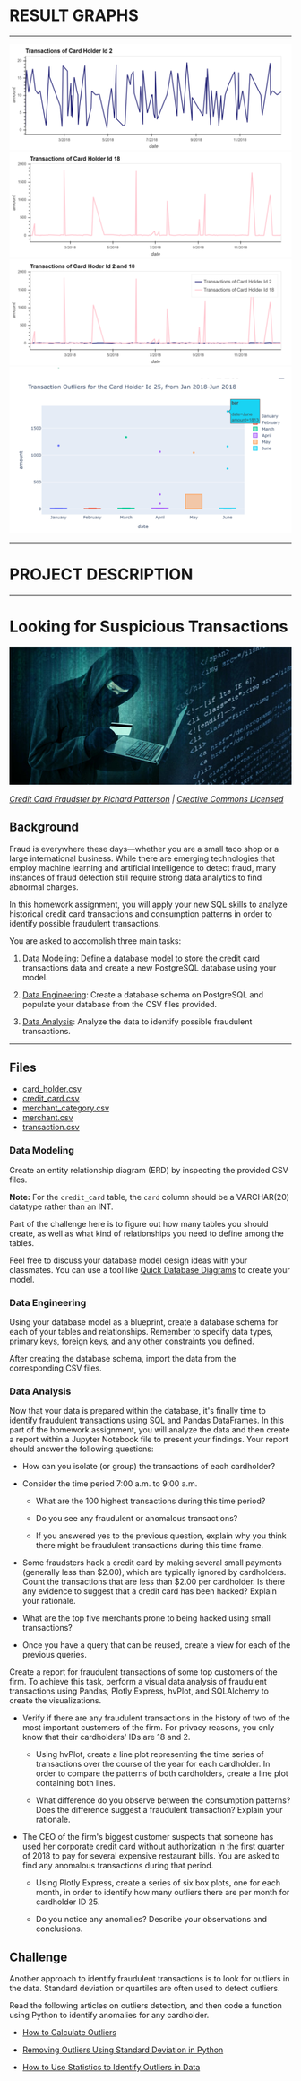 # RESULT GRAPHS
---

![Transactions for Card Holder id 2](Images/TransactionsCHolder2.png)
![Transactions for Card Holder id 18](Images/TransactionsCHolder18.png)
![Transactions for Card Holder id 2 & 18](Images/TransactionsCHolder2and18.png)
![BoxPlot to find outliers](Images/BoxPlot.png)


---
# PROJECT DESCRIPTION
---
# Looking for Suspicious Transactions

![Credit card fraudster](Images/credit_card_fraudster.jpg)

*[Credit Card Fraudster by Richard Patterson](https://www.flickr.com/photos/136770128@N07/42252105582/) | [Creative Commons Licensed](https://creativecommons.org/licenses/by/2.0/)*

## Background

Fraud is everywhere these days—whether you are a small taco shop or a large international business. While there are emerging technologies that employ machine learning and artificial intelligence to detect fraud, many instances of fraud detection still require strong data analytics to find abnormal charges.

In this homework assignment, you will apply your new SQL skills to analyze historical credit card transactions and consumption patterns in order to identify possible fraudulent transactions.

You are asked to accomplish three main tasks:

1. [Data Modeling](#Data-Modeling):
Define a database model to store the credit card transactions data and create a new PostgreSQL database using your model.

2. [Data Engineering](#Data-Engineering): Create a database schema on PostgreSQL and populate your database from the CSV files provided.

3. [Data Analysis](#Data-Analysis): Analyze the data to identify possible fraudulent transactions.

---

## Files

* [card_holder.csv](Data/card_holder.csv)
* [credit_card.csv](Data/credit_card.csv)
* [merchant_category.csv](Data/merchant_category.csv)
* [merchant.csv](Data/merchant.csv)
* [transaction.csv](Data/transaction.csv)


### Data Modeling

Create an entity relationship diagram (ERD) by inspecting the provided CSV files.

**Note:** For the `credit_card` table, the `card` column should be a VARCHAR(20) datatype rather than an INT.

Part of the challenge here is to figure out how many tables you should create, as well as what kind of relationships you need to define among the tables.

Feel free to discuss your database model design ideas with your classmates. You can use a tool like [Quick Database Diagrams](https://app.quickdatabasediagrams.com/#/) to create your model.

### Data Engineering

Using your database model as a blueprint, create a database schema for each of your tables and relationships. Remember to specify data types, primary keys, foreign keys, and any other constraints you defined.

After creating the database schema, import the data from the corresponding CSV files.

### Data Analysis

Now that your data is prepared within the database, it's finally time to identify fraudulent transactions using SQL and Pandas DataFrames. In this part of the homework assignment, you will analyze the data and then create a report within a Jupyter Notebook file to present your findings. Your report should answer the following questions:

* How can you isolate (or group) the transactions of each cardholder?

* Consider the time period 7:00 a.m. to 9:00 a.m.

  * What are the 100 highest transactions during this time period?

  * Do you see any fraudulent or anomalous transactions?

  * If you answered yes to the previous question, explain why you think there might be fraudulent transactions during this time frame.

* Some fraudsters hack a credit card by making several small payments (generally less than $2.00), which are typically ignored by cardholders. Count the transactions that are less than $2.00 per cardholder. Is there any evidence to suggest that a credit card has been hacked? Explain your rationale.

* What are the top five merchants prone to being hacked using small transactions?

* Once you have a query that can be reused, create a view for each of the previous queries.

Create a report for fraudulent transactions of some top customers of the firm. To achieve this task, perform a visual data analysis of fraudulent transactions using Pandas, Plotly Express, hvPlot, and SQLAlchemy to create the visualizations.

* Verify if there are any fraudulent transactions in the history of two of the most important customers of the firm. For privacy reasons, you only know that their cardholders' IDs are 18 and 2.

  * Using hvPlot, create a line plot representing the time series of transactions over the course of the year for each cardholder. In order to compare the patterns of both cardholders, create a line plot containing both lines.

  * What difference do you observe between the consumption patterns? Does the difference suggest a fraudulent transaction? Explain your rationale.

* The CEO of the firm's biggest customer suspects that someone has used her corporate credit card without authorization in the first quarter of 2018 to pay for several expensive restaurant bills. You are asked to find any anomalous transactions during that period.

  * Using Plotly Express, create a series of six box plots, one for each month, in order to identify how many outliers there are per month for cardholder ID 25.

  * Do you notice any anomalies? Describe your observations and conclusions.

## Challenge

Another approach to identify fraudulent transactions is to look for outliers in the data. Standard deviation or quartiles are often used to detect outliers.

Read the following articles on outliers detection, and then code a function using Python to identify anomalies for any cardholder.

* [How to Calculate Outliers](https://www.wikihow.com/Calculate-Outliers)

* [Removing Outliers Using Standard Deviation in Python](https://www.kdnuggets.com/2017/02/removing-outliers-standard-deviation-python.html)

* [How to Use Statistics to Identify Outliers in Data](https://machinelearningmastery.com/how-to-use-statistics-to-identify-outliers-in-data/)
